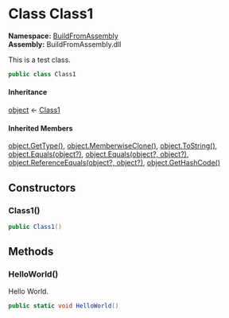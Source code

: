 # Class Class1

__Namespace:__ [BuildFromAssembly](BuildFromAssembly.md)  
__Assembly:__ BuildFromAssembly.dll

This is a test class.

```csharp
public class Class1
```

#### Inheritance

[object](https://learn.microsoft.com/dotnet/api/system.object) ← 
[Class1](BuildFromAssembly.Class1.md)

#### Inherited Members

[object.GetType()](https://learn.microsoft.com/dotnet/api/system.object.gettype), 
[object.MemberwiseClone()](https://learn.microsoft.com/dotnet/api/system.object.memberwiseclone), 
[object.ToString()](https://learn.microsoft.com/dotnet/api/system.object.tostring), 
[object.Equals(object?)](https://learn.microsoft.com/dotnet/api/system.object.equals#system-object-equals(system-object)), 
[object.Equals(object?, object?)](https://learn.microsoft.com/dotnet/api/system.object.equals#system-object-equals(system-object-system-object)), 
[object.ReferenceEquals(object?, object?)](https://learn.microsoft.com/dotnet/api/system.object.referenceequals), 
[object.GetHashCode()](https://learn.microsoft.com/dotnet/api/system.object.gethashcode)

## Constructors

### Class1()

```csharp
public Class1()
```

## Methods

### HelloWorld()

Hello World.

```csharp
public static void HelloWorld()
```

